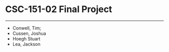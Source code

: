 # CSC-151-02 Final Project
------------------------------------------------
* Conwell, Tim;
* Cussen, Joshua
* Hoegh Stuart
* Lea, Jackson

